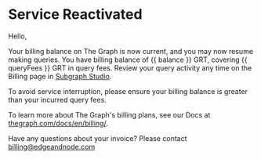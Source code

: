 # Service Reactivated

Hello,

Your billing balance on The Graph is now current, and you may now resume making queries. You have billing balance of {{ balance }} GRT, covering {{ queryFees }} GRT in query fees. Review your query activity any time on the Billing page in [Subgraph Studio](https://thegraph.com/studio/billing/).

To avoid service interruption, please ensure your billing balance is greater than your incurred query fees.

To learn more about The Graph's billing plans, see our Docs at [thegraph.com/docs/en/billing/](https://thegraph.com/docs/en/billing/).

Have any questions about your invoice? Please contact <a href="mailto:billing@edgeandnode.com">billing@edgeandnode.com</a>

<subscriptions-footer />
